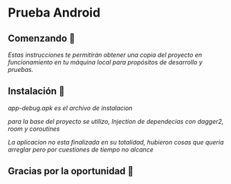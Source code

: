 # Prueba Android

## Comenzando 🚀

_Estas instrucciones te permitirán obtener una copia del proyecto en funcionamiento en tu máquina local para propósitos de desarrollo y pruebas._

## Instalación 🔧

_app-debug.apk es el archivo de instalacion_

_para la base del proyecto se utilizo, Injection de dependecias con dagger2, room y coroutines_

_La aplicacion no esta finalizada en su totalidad, hubieron cosas que queria arreglar pero por cuestiones de tiempo no alcance_




## Gracias por la oportunidad 🎁
